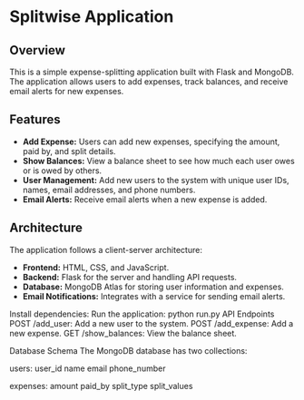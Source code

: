 # Splitwise Application
## Overview
This is a simple expense-splitting application built with Flask and MongoDB. The application allows users to add expenses, track balances, and receive email alerts for new expenses.

## Features
- **Add Expense:** Users can add new expenses, specifying the amount, paid by, and split details.
- **Show Balances:** View a balance sheet to see how much each user owes or is owed by others.
- **User Management:** Add new users to the system with unique user IDs, names, email addresses, and phone numbers. 
- **Email Alerts:** Receive email alerts when a new expense is added.

## Architecture
The application follows a client-server architecture:
- **Frontend:** HTML, CSS, and JavaScript.
- **Backend:** Flask for the server and handling API requests.
- **Database:** MongoDB Atlas for storing user information and expenses.
- **Email Notifications:** Integrates with a service for sending email alerts.
  
Install dependencies:
Run the application:
python run.py
API Endpoints
POST /add_user: Add a new user to the system.
POST /add_expense: Add a new expense.
GET /show_balances: View the balance sheet.

Database Schema
The MongoDB database has two collections:

users:
user_id
name
email
phone_number

expenses:
amount
paid_by
split_type
split_values

